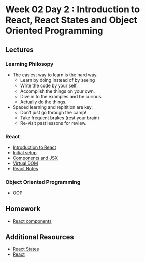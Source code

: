 
# Week 02 Day 2 : Introduction to React, React States and Object Oriented Programming 

## Lectures 

### Learning Philosopy
* The easiest way to learn is the hard way.
  * Learn by doing instead of by seeing
  * Write the code by your self.
  * Accomplish the things  on your own.
  * Dive in to the examples and be curious.
  * Actually do the things.
* Spaced learning and repitition are key.
  * Don't just go through the camp!
  * Take frequent brakes (rest your brain)
  * Re-visit past lessons for review.

### React 

* [Introduction to React](react-intro-props/01-introduction.md)
* [Initial setup](react-intro-props/02-initial-setup.md)
* [Components and JSX](react-intro-props/03-components.md)
* [Virtual DOM](react-intro-props/04-virtual-dom.md)
* [React Notes](ReactJSIIComponents.pdf)


### Object Oriented Programming

* [OOP](https://docs.google.com/presentation/d/1sDOwuQJZMHvh002IUSE33LzkR31_u1cYb17ST8zxoGM/edit) 
  
## Homework
* [React components](homework.md)

## Additional Resources
* [React States](https://reactjs.org/docs/state-and-lifecycle.html)
* [React](https://www.freecodecamp.org/news/what-is-state-in-react-explained-with-examples/)
